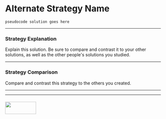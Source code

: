 # Alternate Strategy Name

```
pseudocode solution goes here
```
---

### Strategy Explanation

Explain this solution.  Be sure to compare and contrast it to your other solutions, as well as the other people's solutions you studied.

---

### Strategy Comparison

Compare and contrast this strategy to the others you created.

___
___
### <a href="http://elewa.education/blog" target="_blank"><img src="https://user-images.githubusercontent.com/18554853/34921062-506450ae-f97d-11e7-875f-6feeb26ad72d.png" width="100" height="40"/></a>

